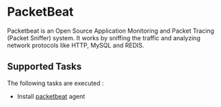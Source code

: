 PacketBeat
=============

Packetbeat is an Open Source Application Monitoring and Packet Tracing (Packet Sniffer) system. It works by sniffing the traffic and analyzing network protocols like HTTP, MySQL and REDIS.

Supported Tasks
-----------------

The following tasks are executed :

  - Install [packetbeat](http://packetbeat.com/) agent
